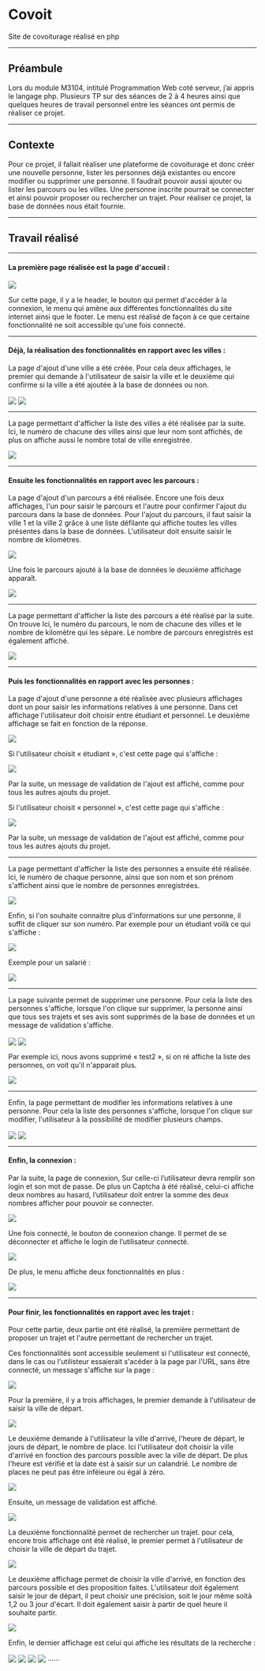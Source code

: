 # Covoit
Site de covoiturage réalisé en php

***
## Préambule

Lors du module M3104, intitulé Programmation Web coté serveur, j’ai appris le langage php. Plusieurs TP sur des séances de 2 à 4 heures ainsi que quelques heures de travail personnel entre les séances ont permis de réaliser ce projet.

***
## Contexte

Pour ce projet, il fallait réaliser une plateforme de covoiturage et donc créer une nouvelle personne, lister les personnes déjà existantes ou encore modifier ou supprimer une personne. Il faudrait pouvoir aussi ajouter ou lister les parcours ou les villes. Une personne inscrite pourrait se connecter et ainsi pouvoir proposer ou rechercher un trajet. Pour réaliser ce projet, la base de données nous était fournie. 

***
## Travail réalisé

***

#### La première page réalisée est la page d'accueil : 

<img align="center" src="https://github.com/manon-deleest/Vrac/blob/master/Acceuil.PNG">

Sur cette page, il y a le header, le bouton qui permet d'accéder à la connexion, le menu qui amène aux différentes fonctionnalités du site internet ainsi que le footer. Le menu est réalisé de façon à ce que certaine fonctionnalité ne soit accessible qu'une fois connecté. 

***

#### Déjà, la réalisation des fonctionnalités en rapport avec les villes : 

La page d'ajout d'une ville a été créée. Pour cela deux affichages, le premier qui demande à l'utilisateur de saisir la ville et le deuxième qui confirme si la ville a été ajoutée à la base de données ou non. 

<img align="center" src="https://github.com/manon-deleest/Vrac/blob/master/AjouterVille.PNG">

<img align="center" src="https://github.com/manon-deleest/Vrac/blob/master/Validation%20Ajouter%20ville.PNG">

***

La page permettant d'afficher la liste des villes a été réalisée par la suite. Ici, le numéro de chacune des villes ainsi que leur nom sont affichés, de plus on affiche aussi le nombre total de ville enregistrée. 

<img align="center" src="https://github.com/manon-deleest/Vrac/blob/master/ListerVille.PNG">

***

#### Ensuite les fonctionnalités en rapport avec les parcours : 

La page d'ajout d'un parcours a été réalisée. Encore une fois deux affichages, l'un pour saisir le parcours et l'autre pour confirmer l'ajout du parcours dans la base de données. Pour l'ajout du parcours, il faut saisir la ville 1 et la ville 2 grâce à une liste défilante qui affiche toutes les villes présentes dans la base de données. L'utilisateur doit ensuite saisir le nombre de kilomètres. 

<img align="center" src="https://github.com/manon-deleest/Vrac/blob/master/AjouterParcour.PNG">

Une fois le parcours ajouté à la base de données le deuxième affichage apparaît. 

<img align="center" src="https://github.com/manon-deleest/Vrac/blob/master/Parcour%20validation.PNG">

***

La page permettant d'afficher la liste des parcours a été réalisé par la suite. On trouve Ici, le numéro du parcours, le nom de chacune des villes et le nombre de kilomètre qui les sépare. Le nombre de parcours enregistrés est également affiché. 

<img align="center" src="https://github.com/manon-deleest/Vrac/blob/master/ListeParcour.PNG">

***

#### Puis les fonctionnalités en rapport avec les personnes : 

La page d'ajout d'une personne a été réalisée avec plusieurs affichages dont un pour saisir les informations relatives à une personne. Dans cet affichage l'utilisateur doit choisir entre étudiant et personnel. Le deuxième affichage se fait en fonction de la réponse. 

<img align="center" src="https://github.com/manon-deleest/Vrac/blob/master/Ajouter%20personne.PNG">

Si l'utilisateur choisit « étudiant », c'est cette page qui s'affiche : 

<img align="center" src="https://github.com/manon-deleest/Vrac/blob/master/ajout%C3%A9tudiant.PNG">

Par la suite, un message de validation de l'ajout est affiché, comme pour tous les autres ajouts du projet. 

Si l'utilisateur choisit « personnel », c'est cette page qui s'affiche : 

<img align="center" src="https://github.com/manon-deleest/Vrac/blob/master/Ajout%20Salari%C3%A9.PNG">

Par la suite, un message de validation de l'ajout est affiché, comme pour tous les autres ajouts du projet. 

***

La page permettant d'afficher la liste des personnes a ensuite été réalisée. Ici, le numéro de chaque personne, ainsi que son nom et son prénom s'affichent ainsi que le nombre de personnes enregistrées. 

<img align="center" src="https://github.com/manon-deleest/Vrac/blob/master/affihePers.PNG">

Enfin, si l'on souhaite connaitre plus d'informations sur une personne, il suffit de cliquer sur son numéro. Par exemple pour un étudiant voilà ce qui s'affiche : 

<img align="center" src="https://github.com/manon-deleest/Vrac/blob/master/D%C3%A9tailEt.PNG">

Exemple pour un salarié : 

<img align="center" src="https://github.com/manon-deleest/Vrac/blob/master/D%C3%A9tailSal.PNG">

***

La page suivante permet de supprimer une personne. Pour cela la liste des personnes s'affiche, lorsque l'on clique sur supprimer, la personne ainsi que tous ses trajets et ses avis sont supprimés de la base de données et un message de validation s'affiche. 

<img align="center" src="https://github.com/manon-deleest/Vrac/blob/master/SuppPersonne.PNG">

<img align="center" src="https://github.com/manon-deleest/Vrac/blob/master/Valide%20supp.PNG">

Par exemple ici, nous avons supprimé « test2 », si on ré affiche la liste des personnes, on voit qu'il n'apparait plus. 

<img align="center" src="https://github.com/manon-deleest/Vrac/blob/master/Tert2%20plus%20p%C3%A9sent.PNG">

***

Enfin, la page permettant de modifier les informations relatives à une personne. Pour cela la liste des personnes s'affiche, lorsque l'on clique sur modifier, l'utilisateur à la possibilité de modifier plusieurs champs.  

<img align="center" src="https://github.com/manon-deleest/Vrac/blob/master/ModifPers.PNG">

<img align="center" src="https://github.com/manon-deleest/Vrac/blob/master/Modif.PNG">

***

#### Enfin, la connexion :

Par la suite, la page de connexion, Sur celle-ci l’utilisateur devra remplir son login et son mot de passe. De plus un Captcha à été réalisé, celui-ci affiche deux nombres au hasard, l’utilisateur doit entrer la somme des deux nombres afficher pour pouvoir se connecter. 

<img align="center" src="https://github.com/manon-deleest/Vrac/blob/master/Connexion.PNG">

Une fois connecté, le bouton de connexion change. Il permet de se déconnecter et affiche le login de l’utilisateur connecté.

<img align="center" src="https://github.com/manon-deleest/Vrac/blob/master/Connect%C3%A9.PNG">

De plus, le menu affiche deux fonctionnalités en plus : 

<img align="center" src="https://github.com/manon-deleest/Vrac/blob/master/menuInscrit.png">

***

#### Pour finir, les fonctionnalités en rapport avec les trajet : 

Pour cette partie, deux partie ont été réalisé, la première permettant de proposer un trajet et l'autre permettant de rechercher un trajet. 

Ces fonctionnalités sont accessible seulement si l'utilisateur est connecté, dans le cas ou l'utilisteur essaierait s'acéder à la page par l'URL, sans être connecté,  un message s'affiche sur la page : 

<img align="center" src="https://github.com/manon-deleest/Vrac/blob/master/non%20autoris%C3%A9.PNG">

Pour la première, il y a trois affichages, le premier demande à l'utilisateur de saisir la ville de départ.

<img align="center" src="https://github.com/manon-deleest/Vrac/blob/master/proposer%20trajet1.PNG">

Le deuxième demande à l'utilisateur la ville d'arrivé, l'heure de départ, le jours de départ, le nombre de place. Ici l'utilisateur doit choisir la ville d'arrivé en fonction des parcours possible avec la ville de départ. De plus l'heure est vérifié et la date est à saisir sur un calandrié. Le nombre de places ne peut pas être inféieure ou égal à zéro. 

<img align="center" src="https://github.com/manon-deleest/Vrac/blob/master/proposerTrajet2.PNG">

Ensuite, un message de validation est affiché. 

<img align="center" src="https://github.com/manon-deleest/Vrac/blob/master/PROPOSER%20TRAJET3.PNG">

La deuxième fonctionnalité permet de rechercher un trajet. pour cela, encore trois affichage ont été réalisé, le premier permet à l'utilisateur de choisir la ville de départ du trajet. 

<img align="center" src="https://github.com/manon-deleest/Vrac/blob/master/RTrajet1.PNG">

Le deuxième affichage permet de choisir la ville d'arrivé, en fonction des parcours possible et des proposition faites. L'utilisateur doit également saisir le jour de départ, il peut choisir une précision, soit le jour même soità 1,2 ou 3 jour d'écart. Il doit également saisir à partir de quel heure il souhaite partir. 

<img align="center" src="https://github.com/manon-deleest/Vrac/blob/master/RTrajet2.PNG">

Enfin, le dernier affichage est celui qui affiche les résultats de la recherche : 

<img align="center" src="https://github.com/manon-deleest/Vrac/blob/master/RTrajet3.PNG">



<img align="center" src="https://github.com/manon-deleest/Vrac/blob/master/proposerTrajet2.PNG">
<img align="center" src="https://github.com/manon-deleest/Vrac/blob/master/proposerTrajet2.PNG">
<img align="center" src="https://github.com/manon-deleest/Vrac/blob/master/proposerTrajet2.PNG">
......

